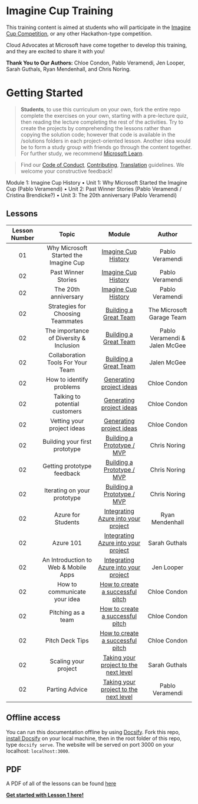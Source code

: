 # Imagine Cup Training

This training content is aimed at students who will participate in the [Imagine Cup Competition](https://imaginecup.microsoft.com/en-us/Events), or any other Hackathon-type competition. 

Cloud Advocates at Microsoft have come together to develop this training, and they are excited to share it with you!

**Thank You to Our Authors:** Chloe Condon, Pablo Veramendi, Jen Looper, Sarah Guthals, Ryan Mendenhall, and Chris Noring. 

# Getting Started

> **Students**, to use this curriculum on your own, fork the entire repo  complete the exercises on your own, starting with a pre-lecture quiz, then reading the lecture  completing the rest of the activities. Try to create the projects by comprehending the lessons rather than copying the solution code; however that code is available in the /solutions folders in each project-oriented lesson. Another idea would be to form a study group with friends  go through the content together. For further study, we recommend [Microsoft Learn](https://docs.microsoft.com/en-us/users/jenlooper-2911/collections/qprpajyoy3x0g7?WT.mc_id=academic-40229-cxa).

<!--[![Promo video](screenshot.png)]( "Promo video")

> 🎥 Click the image above for a video about the project  the folks who created it!-->

> Find our [Code of Conduct](CODE_OF_CONDUCT.md), [Contributing](CONTRIBUTING.md),  [Translation](TRANSLATIONS.md) guidelines. We welcome your constructive feedback!
>

Module 1: Imagine Cup History
•	Unit 1: Why Microsoft Started the Imagine Cup (Pablo Veramendi)
•	Unit 2: Past Winner Stories (Pablo Veramendi / Cristina Brendicke?) 
•	Unit 3: The 20th anniversary (Pablo Veramendi)

## Lessons

| Lesson Number | Topic | Module | Author |
| :-----------: | :---: | :----: | :----: | 
| 01 | Why Microsoft Started the Imagine Cup | [Imagine Cup History](1-Introduction/README.md) | Pablo Veramendi |
| 02 | Past Winner Stories | [Imagine Cup History](1-Introduction/README.md) | Pablo Veramendi |
| 02 | The 20th anniversary | [Imagine Cup History](1-Introduction/README.md) | Pablo Veramendi |
| 02 | Strategies for Choosing Teammates | [Building a Great Team](https://github.com/microsoft/ImagineCup/tree/main/2-Building-a-Team/1.%20Strategies%20for%20choosing%20teammates%20that%20are%20right%20for%20you) | The Microsoft Garage Team|
| 02 | The importance of Diversity & Inclusion  | [Building a Great Team](https://github.com/microsoft/ImagineCup/tree/main/2-Building-a-Team/2.%20The%20importance%20of%20Team%20Diversity%20%26%20Inclusion) | Pablo Veramendi & Jalen McGee |
| 02 | Collaboration Tools For Your Team | [Building a Great Team](https://github.com/microsoft/ImagineCup/tree/main/2-Building-a-Team/3.%20Collaboration%20Tools%20for%20Your%20Team) | Jalen McGee |
| 02 | How to identify problems | [Generating project ideas](1-Introduction/README.md) | Chloe Condon |
| 02 | Talking to potential customers  | [Generating project ideas](1-Introduction/README.md) | Chloe Condon |
| 02 | Vetting your project ideas | [Generating project ideas](1-Introduction/README.md) | Chloe Condon |
| 02 | Building your first prototype  | [Building a Prototype / MVP](https://github.com/microsoft/ImagineCup/tree/main/4-Building-A-Prototype/1.%20Building%20your%20first%20prototype) | Chris Noring |
| 02 | Getting prototype feedback | [Building a Prototype / MVP](https://github.com/microsoft/ImagineCup/tree/main/4-Building-A-Prototype/2.%20Getting%20prototype%20feedback) | Chris Noring |
| 02 | Iterating on your prototype  | [Building a Prototype / MVP](https://github.com/microsoft/ImagineCup/tree/main/4-Building-A-Prototype/3.%20Iterating%20on%20your%20prototype) | Chris Noring |
| 02 | Azure for Students | [Integrating Azure into your project](https://github.com/microsoft/ImagineCup/tree/main/5-Integrating-Azure/1.%20Azure%20for%20Students) | Ryan Mendenhall |
| 02 | Azure 101 | [Integrating Azure into your project](https://github.com/microsoft/ImagineCup/tree/main/5-Integrating-Azure/2.%20Azure%20101) | Sarah Guthals |
| 02 | An Introduction to Web & Mobile Apps | [Integrating Azure into your project](https://github.com/microsoft/ImagineCup/tree/main/5-Integrating-Azure/3.%20An%20Intro%20to%20Azure%20Web%20%26%20Mobile%20Apps) | Jen Looper |
| 02 | How to communicate your idea | [How to create a successful pitch](1-Introduction/README.md) | Chloe Condon |
| 02 | Pitching as a team | [How to create a successful pitch](1-Introduction/README.md) | Chloe Condon |
| 02 | Pitch Deck Tips  | [How to create a successful pitch](1-Introduction/README.md) | Chloe Condon |
| 02 | Scaling your project | [Taking your project to the next level](https://github.com/microsoft/ImagineCup/tree/main/7-Next-Level/1.%20Scaling%20Your%20Project) | Sarah Guthals |
| 02 | Parting Advice | [Taking your project to the next level](https://github.com/microsoft/ImagineCup/tree/main/7-Next-Level/2.%20Parting%20Words%20%26%20Advice) | Pablo Veramendi |

## Offline access

You can run this documentation offline by using [Docsify](https://docsify.js.org/#/). Fork this repo, [install Docsify](https://docsify.js.org/#/quickstart) on your local machine,  then in the root folder of this repo, type `docsify serve`. The website will be served on port 3000 on your localhost: `localhost:3000`.

## PDF

A PDF of all of the lessons can be found [here](pdf/readme.pdf)




[**Get started with Lesson 1 here!**](https://github.com/microsoft/ImagineCup/tree/main/1-History-of-Imagine-Cup/1)
